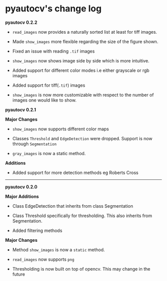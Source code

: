 # pyautocv's change log 

**pyautocv 0.2.2**

- `read_images` now provides a naturally sorted list at least for tiff images. 

- Made `show_images` more flexible regarding the size of the figure shown. 

- Fixed an issue with reading `.tif` images

- `show_images` now shows image side by side which is more intuitive. 

- Added support for different color modes i.e either grayscale or rgb images

- Added support for tiff(`.tif`) images

- `show_images` is now more customizable with respect to the number of images one would like to show. 

**pyautocv 0.2.1**

**Major Changes**

* `show_images` now supports different color maps

* Classes `Threshold` and `EdgeDetection` were dropped. Support is now through `Segmentation`

* `gray_images` is now a static method. 

**Additions**

* Added support for more detection methods eg Roberts Cross

----
**pyautocv 0.2.0**

**Major Additions**
* Class EdgeDetection that inherits from class Segmentation

* Class Threshold specifically for thresholding. This also inherits from Segmentation.

* Added filtering methods

**Major Changes**

* Method `show_images` is now a `static` method.

* `read_images` now supports `png`

* Thresholding is now built on top of opencv. This may change in the future 